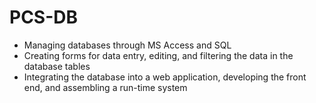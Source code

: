 # PCS-DB

* Managing databases through MS Access and SQL
* Creating forms for data entry, editing, and filtering the data in the database tables
* Integrating the database into a web application, developing the front end, and assembling a run-time system

